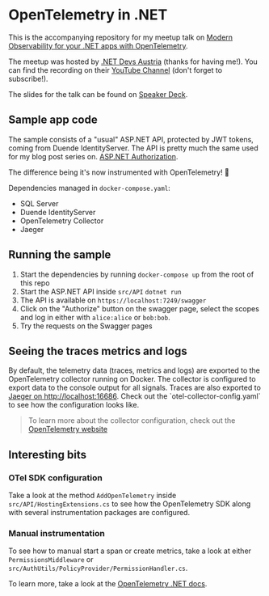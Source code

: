 # OpenTelemetry in .NET

This is the accompanying repository for my meetup talk on
[Modern Observability for your .NET apps with OpenTelemetry](https://www.meetup.com/dotnet-austria/events/287926629/). 

The meetup was hosted by [.NET Devs Austria](https://dotnetdevs.at/en/bundesland/wien/) (thanks for having me!).
You can find the recording on their [YouTube Channel](https://www.youtube.com/watch?v=GMEmLbUFmhQ) (don't forget to subscribe!).

The slides for the talk can be found on [Speaker Deck](https://speakerdeck.com/joaograssi/modern-observability-for-your-net-apps-with-opentelemetry).

## Sample app code

The sample consists of a "usual" ASP.NET API, protected by JWT tokens, coming from Duende IdentityServer.
The API is pretty much the same used for my blog post series on.
[ASP.NET Authorization](https://blog.joaograssi.com/series/authorization-in-asp.net-core/). 

The difference being it's now instrumented with OpenTelemetry! 🔭

Dependencies managed in `docker-compose.yaml`:

- SQL Server
- Duende IdentityServer
- OpenTelemetry Collector
- Jaeger

## Running the sample

1. Start the dependencies by running `docker-compose up` from the root of this repo
2. Start the ASP.NET API inside `src/API` `dotnet run`
3. The API is available on `https://localhost:7249/swagger`
4. Click on the "Authorize" button on the swagger page, select the scopes and log in either with `alice:alice` or `bob:bob`. 
5. Try the requests on the Swagger pages


## Seeing the traces metrics and logs

By default, the telemetry data (traces, metrics and logs) are exported to
the OpenTelemetry collector running on Docker.
The collector is configured to export data to the console output for all signals.
Traces are also exported to [Jaeger on http://localhost:16686](http://localhost:16686/`).
Check out the `otel-collector-config.yaml` to see how the configuration looks like.

> To learn more about the collector configuration, check out the 
> [OpenTelemetry website](https://opentelemetry.io/docs/collector/configuration/)

## Interesting bits

### OTel SDK configuration

Take a look at the method `AddOpenTelemetry` inside `src/API/HostingExtensions.cs`
to see how the OpenTelemetry SDK along with several instrumentation packages
are configured.

### Manual instrumentation

To see how to manual start a span or create metrics, take a look at either `PermissionsMiddleware`
or `src/AuthUtils/PolicyProvider/PermissionHandler.cs`.

To learn more, take a look at the [OpenTelemetry .NET docs](https://opentelemetry.io/docs/instrumentation/net/getting-started/).